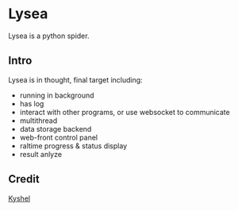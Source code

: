 # Lysea

Lysea is a python spider.

## Intro

Lysea is in thought, final target including:
- running in background
- has log 
- interact with other programs, or use websocket to communicate
- multithread
- data storage backend 
- web-front control panel
- raltime progress & status display
- result anlyze

## Credit
[Kyshel](https://github.com/kyshel)